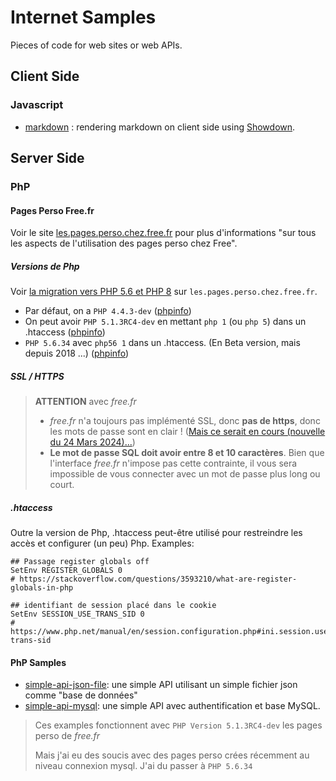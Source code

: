 # Internet Samples

Pieces of code for web sites or web APIs.

## Client Side

### Javascript

- [markdown](client-side/javascript/markdown/README.md) : rendering markdown on client side using [Showdown](https://github.com/showdownjs/showdown).

## Server Side

### PhP

#### Pages Perso Free.fr

Voir le site [les.pages.perso.chez.free.fr](http://les.pages.perso.chez.free.fr/) pour plus d'informations "sur tous les aspects de l'utilisation des pages perso chez Free".

##### Versions de Php

Voir [la migration vers PHP 5.6 et PHP 8](http://les.pages.perso.chez.free.fr/migrations/php5v6.io) sur `les.pages.perso.chez.free.fr`.

- Par défaut, on a `PHP 4.4.3-dev` ([phpinfo](http://phramusca.free.fr/samples/server-side/php/phpinfo/4.4.3-dev/phpinfo.php))
- On peut avoir `PHP 5.1.3RC4-dev` en mettant `php 1` (ou `php 5`) dans un .htaccess ([phpinfo](http://phramusca.free.fr/samples/server-side/php/phpinfo/5.1.3RC4-dev/phpinfo.php))
- `PHP 5.6.34` avec `php56 1` dans un .htaccess. (En Beta version, mais depuis 2018 ...) ([phpinfo](http://phramusca.free.fr/samples/server-side/php/phpinfo/5.6.34/phpinfo.php))

##### SSL / HTTPS

> **ATTENTION** avec *free.fr*
>
> - *free.fr* n'a toujours pas implémenté SSL, donc **pas de https**, donc les mots de passe sont en clair ! ([Mais ce serait en cours (nouvelle du 24 Mars 2024)...](https://www.busyspider.fr/Actu/news_24743_Free-les-pages-perso-sont-en-cours-de-migration-en-version-securisee-https-comme-annonce-lors-de-la-journee-des-communautes-free.php))
> - **Le mot de passe SQL doit avoir entre 8 et 10 caractères**. Bien que l'interface *free.fr* n'impose pas cette contrainte, il vous sera impossible de vous connecter avec un mot de passe plus long ou court.

##### .htaccess

Outre la version de Php, .htaccess peut-être utilisé pour restreindre les accès et configurer (un peu) Php. Examples:

```shell
## Passage register globals off
SetEnv REGISTER_GLOBALS 0
# https://stackoverflow.com/questions/3593210/what-are-register-globals-in-php

## identifiant de session placé dans le cookie
SetEnv SESSION_USE_TRANS_SID 0
# https://www.php.net/manual/en/session.configuration.php#ini.session.use-trans-sid

```

#### PhP Samples

- [simple-api-json-file](server-side/php/simple-api-json-file/README.md): une simple API utilisant un simple fichier json comme "base de données"
- [simple-api-mysql](server-side/php/simple-api-mysql/README.md): une simple API avec authentification et base MySQL.

> Ces examples fonctionnent avec `PHP Version 5.1.3RC4-dev` les pages perso de *free.fr*
>
> Mais j'ai eu des soucis avec des pages perso crées récemment au niveau connexion mysql. J'ai du passer à `PHP 5.6.34`
